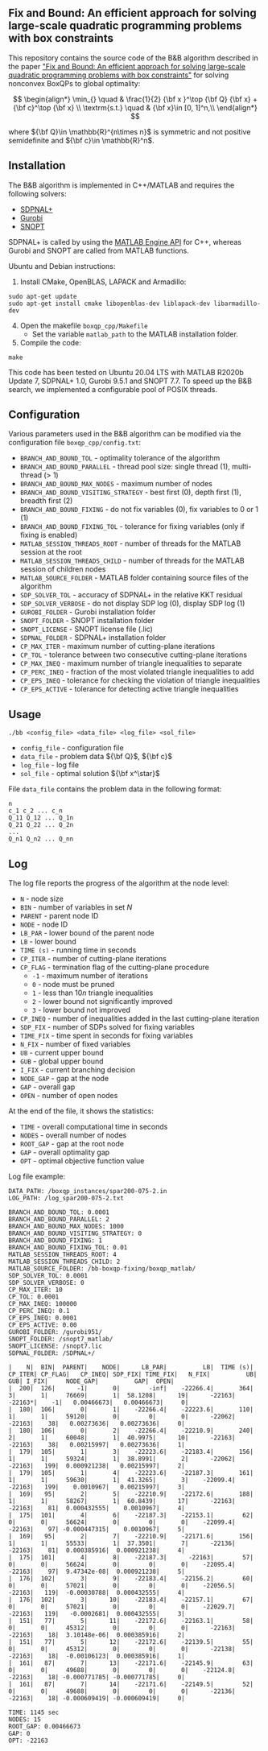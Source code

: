 ## Fix and Bound: An efficient approach for solving large-scale quadratic programming problems with box constraints

This repository contains the source code of the B&B algorithm described in the paper ["Fix and Bound: An efficient approach for solving large-scale quadratic programming problems with box constraints"]() for solving nonconvex BoxQPs to global optimality:

$$ 
\begin{align*}
\min_{} \quad & \frac{1}{2} {\bf x }^\top {\bf Q} {\bf x} + {\bf c}^\top {\bf x}  \\
\textrm{s.t.} \quad & {\bf x}\in [0, 1]^n,\\
\end{align*}
$$

where ${\bf Q}\in \mathbb{R}^{n\times n}$ is symmetric and not positive semidefinite and ${\bf c}\in \mathbb{R}^n$.

## Installation
The B&B algorithm is implemented in C++/MATLAB and requires the following solvers: 
- [SDPNAL+](https://blog.nus.edu.sg/mattohkc/softwares/sdpnalplus/) 
- [Gurobi](https://www.gurobi.com/)
- [SNOPT](https://ccom.ucsd.edu/~optimizers/solvers/snopt/)

SDPNAL+ is called by using the [MATLAB Engine API](https://www.mathworks.com/help/matlab/calling-matlab-engine-from-cpp-programs.html) for C++, whereas Gurobi and SNOPT are called from MATLAB functions. 

Ubuntu and Debian instructions:

1) Install CMake, OpenBLAS, LAPACK and Armadillo:
 ```
sudo apt-get update
sudo apt-get install cmake libopenblas-dev liblapack-dev libarmadillo-dev
```
4) Open the makefile `boxqp_cpp/Makefile` 
	- Set the variable `matlab_path` to the MATLAB installation folder.
5) Compile the code:

```
make
```
This code has been tested on Ubuntu 20.04 LTS with MATLAB R2020b Update 7, SDPNAL+ 1.0, Gurobi 9.5.1 and SNOPT 7.7. To speed up the B&B search, we implemented a configurable pool of POSIX threads.

## Configuration
Various parameters used in the B&B algorithm can be modified via the configuration file `boxqp_cpp/config.txt`:

- `BRANCH_AND_BOUND_TOL` - optimality tolerance of the algorithm
- `BRANCH_AND_BOUND_PARALLEL` -  thread pool size: single thread (1), multi-thread (> 1)
- `BRANCH_AND_BOUND_MAX_NODES` - maximum number of nodes
- `BRANCH_AND_BOUND_VISITING_STRATEGY` - best first (0),  depth first (1), breadth first (2)
- `BRANCH_AND_BOUND_FIXING` - do not fix variables (0),  fix variables to 0 or 1 (1)
- `BRANCH_AND_BOUND_FIXING_TOL` - tolerance for fixing variables (only if fixing is enabled)
- `MATLAB_SESSION_THREADS_ROOT` - number of threads for the MATLAB session at the root
- `MATLAB_SESSION_THREADS_CHILD` - number of threads for the MATLAB session of children nodes
- `MATLAB_SOURCE_FOLDER` - MATLAB folder containing source files of the algorithm
- `SDP_SOLVER_TOL` - accuracy of SDPNAL+ in the relative KKT residual
- `SDP_SOLVER_VERBOSE` - do not display SDP log (0), display SDP log (1)
- `GUROBI_FOLDER` - Gurobi installation folder
- `SNOPT_FOLDER` - SNOPT installation folder
- `SNOPT_LICENSE` - SNOPT license file (.lic)
- `SDPNAL_FOLDER` - SDPNAL+ installation folder
- `CP_MAX_ITER` - maximum number of cutting-plane iterations
- `CP_TOL` - tolerance between two consecutive cutting-plane iterations
- `CP_MAX_INEQ` - maximum number of triangle inequalities to separate
- `CP_PERC_INEQ` - fraction of the most violated triangle inequalities to add
- `CP_EPS_INEQ` - tolerance for checking the violation of triangle inequalities
- `CP_EPS_ACTIVE` - tolerance for detecting active  triangle inequalities

## Usage
```
./bb <config_file> <data_file> <log_file> <sol_file>
```
- `config_file` - configuration file
- `data_file` - problem data ${\bf Q}$, ${\bf c}$
- `log_file` - log file
- `sol_file` - optimal solution ${\bf x^\star}$

File `data_file` contains the problem data in the following format:

```
n
c_1 c_2 ... c_n
Q_11 Q_12 ... Q_1n
Q_21 Q_22 ... Q_2n
...
Q_n1 Q_n2 ... Q_nn
```

## Log

The log file reports the progress of the algorithm at the node level:

- `N` - node size
- `BIN` - number of variables in set $N$
- `PARENT` - parent node ID
- `NODE` - node ID
- `LB_PAR` - lower bound of the parent node
- `LB` - lower bound
- `TIME (s)` - running time in seconds
- `CP_ITER` - number of cutting-plane iterations
- `CP_FLAG` - termination flag of the cutting-plane procedure
    - `-1` - maximum number of iterations
    -  `0` - node must be pruned
    -  `1` - less than $10n$ triangle inequalities
    -  `2` - lower bound not significantly improved
    -  `3` - lower bound not improved
- `CP_INEQ` - number of inequalities added in the last cutting-plane iteration
- `SDP_FIX` - number of SDPs solved for fixing variables
- `TIME_FIX` - time spent in seconds for fixing variables
- `N_FIX` - number of fixed variables
- `UB` - current upper bound
- `GUB` - global upper bound
- `I_FIX` - current branching decision
- `NODE_GAP` - gap at the node
- `GAP` - overall gap 
- `OPEN` - number of open nodes

At the end of the file, it shows the statistics:

- `TIME` - overall computational time in seconds
- `NODES` - overall number of nodes 
- `ROOT_GAP` - gap at the root node
- `GAP` - overall optimality gap
- `OPT` - optimal objective function value

Log file example:

```
DATA_PATH: /boxqp_instances/spar200-075-2.in
LOG_PATH: /log_spar200-075-2.txt

BRANCH_AND_BOUND_TOL: 0.0001
BRANCH_AND_BOUND_PARALLEL: 2
BRANCH_AND_BOUND_MAX_NODES: 1000
BRANCH_AND_BOUND_VISITING_STRATEGY: 0
BRANCH_AND_BOUND_FIXING: 1
BRANCH_AND_BOUND_FIXING_TOL: 0.01
MATLAB_SESSION_THREADS_ROOT: 4
MATLAB_SESSION_THREADS_CHILD: 2
MATLAB_SOURCE_FOLDER: /bb-boxqp-fixing/boxqp_matlab/
SDP_SOLVER_TOL: 0.0001
SDP_SOLVER_VERBOSE: 0
CP_MAX_ITER: 10
CP_TOL: 0.0001
CP_MAX_INEQ: 100000
CP_PERC_INEQ: 0.1
CP_EPS_INEQ: 0.0001
CP_EPS_ACTIVE: 0.00
GUROBI_FOLDER: /gurobi951/
SNOPT_FOLDER: /snopt7_matlab/
SNOPT_LICENSE: /snopt7.lic
SDPNAL_FOLDER: /SDPNAL+/

|    N|  BIN|  PARENT|    NODE|      LB_PAR|          LB|  TIME (s)| CP_ITER| CP_FLAG|   CP_INEQ| SDP_FIX| TIME_FIX|   N_FIX|          UB|         GUB| I_FIX|     NODE_GAP|          GAP|  OPEN|
|  200|  126|      -1|       0|        -inf|    -22266.4|       364|       3|       1|     76669|       1|  58.1208|      19|      -22163|     -22163*|    -1|   0.00466673|   0.00466673|     0|
|  180|  106|       0|       1|    -22266.4|    -22223.6|       110|       1|       1|     59120|       0|        0|       0|      -22062|      -22163|    38|   0.00273636|   0.00273636|     0|
|  180|  106|       0|       2|    -22266.4|    -22210.9|       240|       2|       1|     60048|       1|  40.9975|      10|      -22163|      -22163|    38|   0.00215997|   0.00273636|     1|
|  179|  105|       1|       3|    -22223.6|    -22183.4|       156|       1|       1|     59324|       1|  38.8991|       2|      -22062|      -22163|   199|  0.000921238|   0.00215997|     2|
|  179|  105|       1|       4|    -22223.6|    -22187.3|       161|       1|       1|     59630|       1|  41.3265|       3|    -22099.4|      -22163|   199|    0.0010967|   0.00215997|     3|
|  169|   95|       2|       5|    -22210.9|    -22172.6|       188|       1|       1|     58267|       1|  60.8439|      17|      -22163|      -22163|    81|  0.000432555|    0.0010967|     4|
|  175|  101|       4|       6|    -22187.3|    -22153.1|        62|       0|       0|     56624|       0|        0|       0|    -22099.4|      -22163|    97| -0.000447315|    0.0010967|     5|
|  169|   95|       2|       7|    -22210.9|    -22171.6|       156|       1|       1|     55533|       1|  37.3501|       7|      -22136|      -22163|    81|  0.000385916|  0.000921238|     4|
|  175|  101|       4|       8|    -22187.3|      -22163|        57|       0|       0|     56624|       0|        0|       0|    -22095.4|      -22163|    97|  9.47342e-08|  0.000921238|     5|
|  176|  102|       3|       9|    -22183.4|    -22156.2|        60|       0|       0|     57021|       0|        0|       0|    -22056.5|      -22163|   119|  -0.00030788|  0.000432555|     4|
|  176|  102|       3|      10|    -22183.4|    -22157.1|        67|       0|       0|     57021|       0|        0|       0|    -22029.7|      -22163|   119|   -0.0002681|  0.000432555|     3|
|  151|   77|       5|      11|    -22172.6|    -22163.1|        58|       0|       0|     45312|       0|        0|       0|      -22163|      -22163|    18|  3.10148e-06|  0.000385916|     2|
|  151|   77|       5|      12|    -22172.6|    -22139.5|        55|       0|       0|     45312|       0|        0|       0|      -22138|      -22163|    18|  -0.00106123|  0.000385916|     1|
|  161|   87|       7|      13|    -22171.6|    -22145.9|        63|       0|       0|     49688|       0|        0|       0|    -22124.8|      -22163|    18| -0.000771785| -0.000771785|     0|
|  161|   87|       7|      14|    -22171.6|    -22149.5|        52|       0|       0|     49688|       0|        0|       0|      -22136|      -22163|    18| -0.000609419| -0.000609419|     0|

TIME: 1145 sec
NODES: 15
ROOT_GAP: 0.00466673
GAP: 0
OPT: -22163
```
